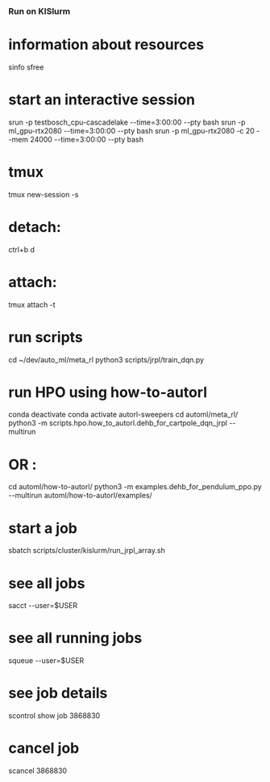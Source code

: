 ### Run on KISlurm

# information about resources
sinfo
sfree

# start an interactive session
srun -p testbosch_cpu-cascadelake --time=3:00:00 --pty bash 
srun -p ml_gpu-rtx2080 --time=3:00:00 --pty bash 
srun -p ml_gpu-rtx2080 -c 20 --mem 24000 --time=3:00:00 --pty bash 

# tmux
tmux new-session -s <name>
# detach: 
ctrl+b d
# attach: 
tmux attach -t <name>

# run scripts
cd ~/dev/auto_ml/meta_rl
python3 scripts/jrpl/train_dqn.py

# run HPO using how-to-autorl
conda deactivate
conda activate autorl-sweepers
cd automl/meta_rl/
python3 -m scripts.hpo.how_to_autorl.dehb_for_cartpole_dqn_jrpl --multirun
# OR : 
cd automl/how-to-autorl/
python3 -m examples.dehb_for_pendulum_ppo.py --multirun
automl/how-to-autorl/examples/

# start a job
sbatch scripts/cluster/kislurm/run_jrpl_array.sh

# see all jobs
sacct --user=$USER

# see all running jobs
squeue --user=$USER

# see job details
scontrol show job 3868830

# cancel job
scancel 3868830